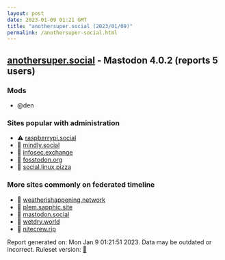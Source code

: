 ```yaml
---
layout: post
date: 2023-01-09 01:21 GMT
title: "anothersuper.social (2023/01/09)"
permalink: /anothersuper-social.html
---
```



## [anothersuper.social](https://anothersuper.social) - Mastodon 4.0.2 (reports 5 users)

### Mods
 * @den

### Sites popular with administration

* ⚠️ [raspberrypi.social](/raspberrypi-social.html)
* 🐘 [mindly.social](/mindly-social.html)
* 🐘 [infosec.exchange](/infosec-exchange.html)
* 🐘 [fosstodon.org](/fosstodon-org.html)
* 🐘 [social.linux.pizza](/social-linux-pizza.html)

### More sites commonly on federated timeline

* 🐘 [weatherishappening.network](/weatherishappening-network.html)
* 🐘 [plem.sapphic.site](/plem-sapphic-site.html)
* 🐘 [mastodon.social](/mastodon-social.html)
* 🐘 [wetdry.world](/wetdry-world.html)
* 🐘 [nitecrew.rip](/nitecrew-rip.html)

Report generated on: Mon Jan  9 01:21:51 2023. Data may be outdated or incorrect.
Ruleset version: [🏀](/version-basketball)
